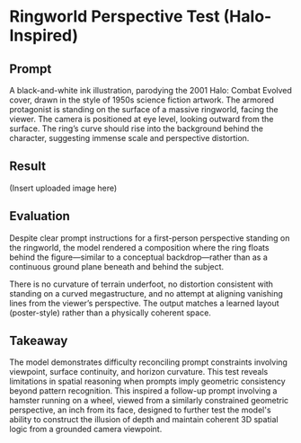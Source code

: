 # Ringworld Perspective Test (Halo-Inspired)

## Prompt
A black-and-white ink illustration, parodying the 2001 Halo: Combat Evolved cover, drawn in the style of 1950s science fiction artwork. The armored protagonist is standing on the surface of a massive ringworld, facing the viewer. The camera is positioned at eye level, looking outward from the surface. The ring’s curve should rise into the background behind the character, suggesting immense scale and perspective distortion.

## Result
(Insert uploaded image here)

## Evaluation
Despite clear prompt instructions for a first-person perspective standing on the ringworld, the model rendered a composition where the ring floats behind the figure—similar to a conceptual backdrop—rather than as a continuous ground plane beneath and behind the subject.

There is no curvature of terrain underfoot, no distortion consistent with standing on a curved megastructure, and no attempt at aligning vanishing lines from the viewer’s perspective. The output matches a learned layout (poster-style) rather than a physically coherent space.

## Takeaway
The model demonstrates difficulty reconciling prompt constraints involving viewpoint, surface continuity, and horizon curvature. This test reveals limitations in spatial reasoning when prompts imply geometric consistency beyond pattern recognition.
This inspired a follow-up prompt involving a hamster running on a wheel, viewed from a similarly constrained geometric perspective, an inch from its face, designed to further test the model's ability to construct the illusion of depth and maintain coherent 3D spatial logic from a grounded camera viewpoint.
